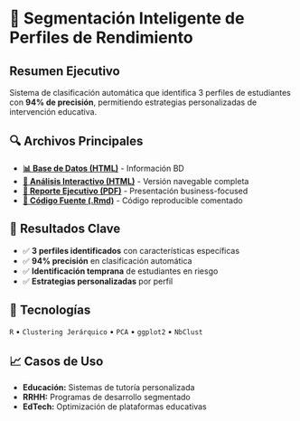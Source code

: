 # 🎯 Segmentación Inteligente de Perfiles de Rendimiento

##  Resumen Ejecutivo
Sistema de clasificación automática que identifica 3 perfiles de estudiantes con **94% de precisión**, permitiendo estrategias personalizadas de intervención educativa.

## 🔍 Archivos Principales
- **[📊 Base de Datos (HTML)](./data/README.md)** - Información BD
- **[📄 Análisis Interactivo (HTML)](./code/analisis_clustering.html)** - Versión navegable completa
- **[💼 Reporte Ejecutivo (PDF)](./output/memoria-ejecutiva.pdf)** - Presentación business-focused
- **[🔧 Código Fuente (.Rmd)](./code/analisis-clustering.Rmd)** - Código reproducible comentado

## 🎯 Resultados Clave
- ✅ **3 perfiles identificados** con características específicas
- ✅ **94% precisión** en clasificación automática  
- ✅ **Identificación temprana** de estudiantes en riesgo
- ✅ **Estrategias personalizadas** por perfil

## 🔧 Tecnologías
`R` • `Clustering Jerárquico` • `PCA` • `ggplot2` • `NbClust`

## 📈 Casos de Uso
- **Educación:** Sistemas de tutoría personalizada
- **RRHH:** Programas de desarrollo segmentado  
- **EdTech:** Optimización de plataformas educativas
